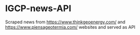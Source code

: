 # IGCP-news-API
Scraped news from https://www.thinkgeoenergy.com/ and https://www.piensageotermia.com/ websites and served as API

